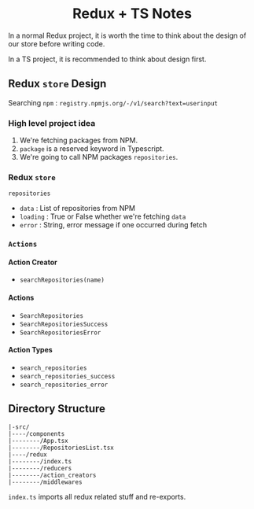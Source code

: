 <h1 align="center">Redux + TS Notes</h1>

In a normal Redux project, it is worth the time to think about the design of our store before writing code.

In a TS project, it is recommended to think about design first.

## Redux `store` Design

Searching `npm` : `registry.npmjs.org/-/v1/search?text=userinput`

### High level project idea

1. We're fetching packages from NPM.
2. `package` is a reserved keyword in Typescript.
3. We're going to call NPM packages `repositories`.

### Redux `store`

`repositories`

- `data` : List of repositories from NPM
- `loading` : True or False whether we're fetching `data`
- `error` : String, error message if one occurred during fetch

### `Actions`

#### Action Creator

- `searchRepositories(name)`

#### Actions

- `SearchRepositories`
- `SearchRepositoriesSuccess`
- `SearchRepositoriesError`

#### Action Types

- `search_repositories`
- `search_repositories_success`
- `search_repositories_error`

## Directory Structure

```
|-src/
|----/components
|--------/App.tsx
|--------/RepositoriesList.tsx
|----/redux
|--------/index.ts
|--------/reducers
|--------/action_creators
|--------/middlewares
```

`index.ts` imports all redux related stuff and re-exports.
